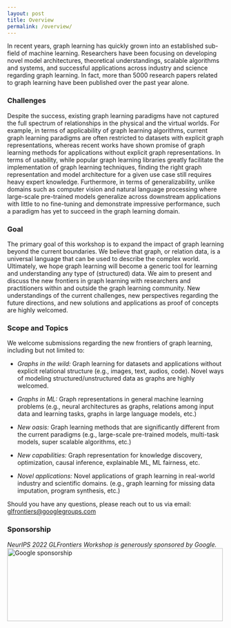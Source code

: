 ```yaml
---
layout: post
title: Overview
permalink: /overview/
---
```


<!-- **Date and time:** May 7, time 8:45am-5:00pm PDT (see [schedule](https://simdl.github.io/schedule/)) <br>
The workshop will be held **virtually** at [https://iclr.cc/virtual/2021/workshop/2141](https://iclr.cc/virtual/2021/workshop/2141). The full recorded workshop will be open to general public some time later after the ICLR conference. If you would like to participate, you need to [register the ICLR ticket](https://iclr.cc/Conferences/2021) first. -->


In recent years, graph learning has quickly grown into an established sub-field of machine learning. Researchers have been focusing on developing novel model architectures, theoretical understandings, scalable algorithms and systems, and successful applications across industry and science regarding graph learning. In fact, more than 5000 research papers related to graph learning have been published over the past year alone.

### Challenges
Despite the success, existing graph learning paradigms have not captured the full spectrum of relationships in the physical and the virtual worlds.
For example, in terms of applicability of graph learning algorithms, current graph learning paradigms are often restricted to datasets with explicit graph representations,
whereas recent works have shown promise of graph learning methods for applications without explicit graph representations.
In terms of usability, while popular graph learning libraries greatly facilitate the implementation of graph learning techniques,
finding the right graph representation and model architecture for a given use case still requires heavy expert knowledge.
Furthermore, in terms of generalizability, unlike domains such as computer vision and natural language processing where large-scale pre-trained models generalize across downstream applications with little to no fine-tuning and demonstrate impressive performance, such a paradigm has yet to succeed in the graph learning domain.

### Goal
The primary goal of this workshop is to expand the impact of graph learning beyond the current boundaries. 
We believe that graph, or relation data, is a universal language that can be used to describe the complex world.
Ultimately, we hope graph learning will become a generic tool for learning and understanding any type of (structured) data. 
We aim to present and discuss the new frontiers in graph learning with researchers and practitioners within and outside the graph learning community. 
New understandings of the current challenges, new perspectives regarding the future directions, and new solutions and applications as proof of concepts are highly welcomed.


### Scope and Topics
We welcome submissions regarding the new frontiers of graph learning, including but not limited to:
- *Graphs in the wild:* Graph learning for datasets and applications without explicit relational structure (e.g., images, text, audios, code). Novel ways of modeling structured/unstructured data as graphs are highly welcomed.

- *Graphs in ML:* Graph representations in general machine learning problems (e.g., neural architectures as graphs, relations among input data and learning tasks, graphs in large language models, etc.)

- *New oasis:* Graph learning methods that are significantly different from the current paradigms (e.g., large-scale pre-trained models, multi-task models, super scalable algorithms, etc.)

- *New capabilities:* Graph representation for knowledge discovery, optimization, causal inference, explainable ML, ML fairness, etc.

- *Novel applications:* Novel applications of graph learning in real-world industry and scientific domains. (e.g., graph learning for missing data imputation, program synthesis, etc.) 


Should you have any questions, please reach out to us via email:<br>
[glfrontiers@googlegroups.com
](mailto:glfrontiers@googlegroups.com)



<!-- 
### References
[1] P. Battaglia et al. Interaction networks for learning about objects, relations and physics. NeurIPS 2016. <br>
[2] K. T. Schütt et al. Schnet: A continuous-filter convolutional neural network for modeling quantum interactions. NeurIPS 2017.<br>
[3] A. Sanchez et al. Graph networks as learnable physics engines for inference and control. PMLR 2018.<br>
[4] A. Sanchez et al. Learning to simulate complex physics with graph networks. ICML 2020.<br>
[5] A Sneak Peek at 19 Science Simulations for the Summit Supercomputer in 2019 (from the Oak Ridge National Laboratory). <br>
[6] S. He et al. Learning to predict the cosmological structure formation. Proceedings of the National Academy of Sciences 2019.<br>
[7] V. Bapst et al. Unveiling the predictive power of static structure in glassy systems. Nature Physics 2020.<br>
[8] Z. Long et al. PDE-Net 2.0: Learning PDEs from data with a numeric-symbolic hybrid deep network. Journal of Computational Physics 2019.<br>
[9] R. Wang et al. Towards physics-informed deep learning for turbulent flow prediction. KDD 2020.<br>
[10] A. Mohan et al. Embedding hard physical constraints in convolutional neural networks for 3D turbulence. ICLR 2020 Workshop.<br>
[11] Y. Li et al. Learning compositional koopman operators for model-based control. ICLR 2020.<br>
[12] Peurifoy, John, et al. "Nanophotonic particle simulation and inverse design using artificial neural networks." Science advances 4.6 (2018): eaar4206. -->

### Sponsorship
*NeurIPS 2022 GLFrontiers Workshop is generously sponsored by Google.*
<img src="https://github.com/glfrontiers/glfrontiers.github.io/blob/master/images/google.png?raw=true" alt="Google sponsorship" width="500" height="169">

